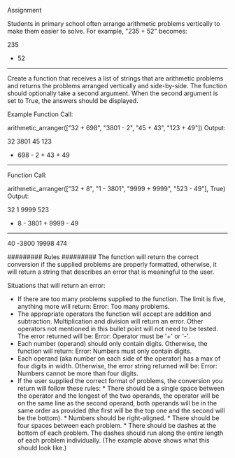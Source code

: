 Assignment

Students in primary school often arrange arithmetic problems vertically 
to make them easier to solve. For example, "235 + 52" becomes:

  235
+  52
-----
Create a function that receives a list of strings that are arithmetic problems
and returns the problems arranged vertically and side-by-side. The function 
should optionally take a second argument. When the second argument is set to 
True, the answers should be displayed.

Example
Function Call:

arithmetic_arranger(["32 + 698", "3801 - 2", "45 + 43", "123 + 49"])
Output:

   32      3801      45      123
+ 698    -    2    + 43    +  49
-----    ------    ----    -----
Function Call:

arithmetic_arranger(["32 + 8", "1 - 3801", "9999 + 9999", "523 - 49"], True)
Output:

  32         1      9999      523
+  8    - 3801    + 9999    -  49
----    ------    ------    -----
  40     -3800     19998      474

#########         Rules        #########
The function will return the correct conversion if the supplied problems are 
properly formatted, otherwise, it will return a string that describes an error
that is meaningful to the user.

Situations that will return an error:
* If there are too many problems supplied to the function. The limit is five,
  anything more will return: Error: Too many problems.
* The appropriate operators the function will accept are addition and subtraction.
  Multiplication and division will return an error. Other operators not mentioned in
  this bullet point will not need to be tested. The error returned will be: Error: Operator must be '+' or '-'.
* Each number (operand) should only contain digits. Otherwise, the function will
  return: Error: Numbers must only contain digits.
* Each operand (aka number on each side of the operator) has a max of four digits in width.
  Otherwise, the error string returned will be: Error: Numbers cannot be more than four digits.
* If the user supplied the correct format of problems, the conversion you return will follow these rules:
       * There should be a single space between the operator and the longest of the two operands, 
         the operator will be on the same line as the second operand, both operands will be in the
         same order as provided (the first will be the top one and the second will be the bottom).
       * Numbers should be right-aligned.
       * There should be four spaces between each problem.
       * There should be dashes at the bottom of each problem. The dashes should run along the entire
         length of each problem individually. (The example above shows what this should look like.)

